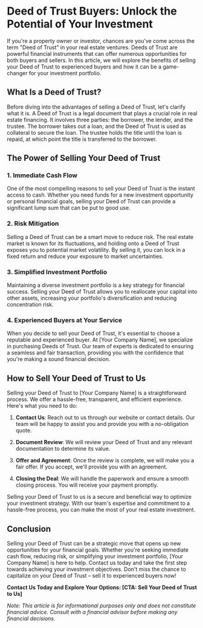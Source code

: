 # Deed of Trust Buyers: Unlock the Potential of Your Investment

If you're a property owner or investor, chances are you've come across the term "Deed of Trust" in your real estate ventures. Deeds of Trust are powerful financial instruments that can offer numerous opportunities for both buyers and sellers. In this article, we will explore the benefits of selling your Deed of Trust to experienced buyers and how it can be a game-changer for your investment portfolio.

## What Is a Deed of Trust?

Before diving into the advantages of selling a Deed of Trust, let's clarify what it is. A Deed of Trust is a legal document that plays a crucial role in real estate financing. It involves three parties: the borrower, the lender, and the trustee. The borrower takes out a loan, and the Deed of Trust is used as collateral to secure the loan. The trustee holds the title until the loan is repaid, at which point the title is transferred to the borrower.

## The Power of Selling Your Deed of Trust

### 1. Immediate Cash Flow

One of the most compelling reasons to sell your Deed of Trust is the instant access to cash. Whether you need funds for a new investment opportunity or personal financial goals, selling your Deed of Trust can provide a significant lump sum that can be put to good use.

### 2. Risk Mitigation

Selling a Deed of Trust can be a smart move to reduce risk. The real estate market is known for its fluctuations, and holding onto a Deed of Trust exposes you to potential market volatility. By selling it, you can lock in a fixed return and reduce your exposure to market uncertainties.

### 3. Simplified Investment Portfolio

Maintaining a diverse investment portfolio is a key strategy for financial success. Selling your Deed of Trust allows you to reallocate your capital into other assets, increasing your portfolio's diversification and reducing concentration risk.

### 4. Experienced Buyers at Your Service

When you decide to sell your Deed of Trust, it's essential to choose a reputable and experienced buyer. At [Your Company Name], we specialize in purchasing Deeds of Trust. Our team of experts is dedicated to ensuring a seamless and fair transaction, providing you with the confidence that you're making a sound financial decision.

## How to Sell Your Deed of Trust to Us

Selling your Deed of Trust to [Your Company Name] is a straightforward process. We offer a hassle-free, transparent, and efficient experience. Here's what you need to do:

1. **Contact Us**: Reach out to us through our website or contact details. Our team will be happy to assist you and provide you with a no-obligation quote.

2. **Document Review**: We will review your Deed of Trust and any relevant documentation to determine its value.

3. **Offer and Agreement**: Once the review is complete, we will make you a fair offer. If you accept, we'll provide you with an agreement.

4. **Closing the Deal**: We will handle the paperwork and ensure a smooth closing process. You will receive your payment promptly.

Selling your Deed of Trust to us is a secure and beneficial way to optimize your investment strategy. With our team's expertise and commitment to a hassle-free process, you can make the most of your real estate investment.

## Conclusion

Selling your Deed of Trust can be a strategic move that opens up new opportunities for your financial goals. Whether you're seeking immediate cash flow, reducing risk, or simplifying your investment portfolio, [Your Company Name] is here to help. Contact us today and take the first step towards achieving your investment objectives. Don't miss the chance to capitalize on your Deed of Trust – sell it to experienced buyers now!

**Contact Us Today and Explore Your Options: [CTA: Sell Your Deed of Trust to Us]**

*Note: This article is for informational purposes only and does not constitute financial advice. Consult with a financial advisor before making any financial decisions.*